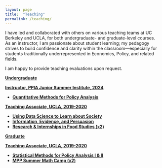 ```yaml
---
layout: page
title:  "Teaching"
permalink: /teaching/
---
```


I have led and collaborated with others on various teaching teams at UC Berkeley and UCLA, for both undergraduate- and graduate-level courses. As an instructor, I am passionate about student learning; my pedagogy strives to build confidence and clarity within the classroom—especially for students traditionally underrepresented in Economics, Policy, and related fields. 

I am happy to provide teaching evaluations upon request.  

<b> <u> Undergraduate <b>

Instructor, [PPIA Junior Summer Institute](https://gspp.berkeley.edu/programs/undergraduate-programs/%20ppia-junior-summer-institute), 2024
- Quantitative Methods for Policy Analysis

Teaching Associate, UCLA, 2019-2020
- Using Data Science to Learn about Society 
- Information, Evidence, and Persuasion 
- Research & Internships in Food Studies (x2)

<b> <u> Graduate

Teaching Associate, UCLA, 2019-2020
- Statistical Methods for Policy Analysis I & II
- MPP Summer Math Camp (x2)

